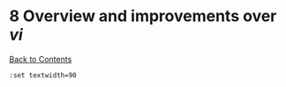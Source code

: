 # 8 Overview and improvements over *vi*

[Back to Contents](../Contents.md)
```
:set textwidth=90
```
